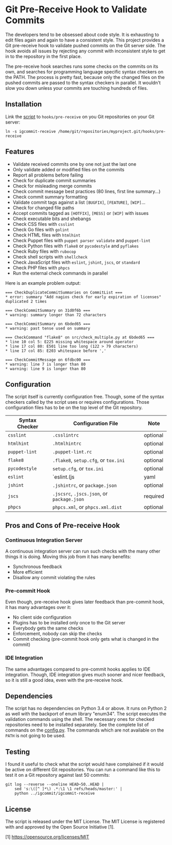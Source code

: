 Git Pre-Receive Hook to Validate Commits
========================================

The developers tend to be obsessed about code style.  It is exhausting to edit
files again and again to have a consistent style.  This project provides
a Git pre-receive hook to validate pushed commits on the Git server side.
The hook avoids all issues by rejecting any commit with inconsistent style
to get in to the repository in the first place.

The pre-receive hook searches runs some checks on the commits on its own,
and searches for programming language specific syntax checkers on the PATH.
The process is pretty fast, because  only the changed files on the pushed
commits are passed to the syntax checkers in parallel.  It wouldn't slow you
down unless your commits are touching hundreds of files.

Installation
------------

Link the [script](igcommit-receive) to `hooks/pre-receive` on you Git
repositories on your Git server:

```shell
ln -s igcommit-receive /home/git/repositories/myproject.git/hooks/pre-receive
```

Features
--------

* Validate received commits one by one not just the last one
* Only validate added or modified files on the commits
* Report all problems before failing
* Check for duplicate commit summaries
* Check for misleading merge commits
* Check commit message best practices (80 lines, first line summary...)
* Check commit summary formatting
* Validate commit tags against a list `[BUGFIX]`, `[FEATURE]`, `[WIP]`...
* Check for changed file paths
* Accept commits tagged as `[HOTFIX]`, `[MESS]` or `[WIP]` with issues
* Check executable bits and shebangs
* Check CSS files with `csslint`
* Check Go files with `golint`
* Check HTML files with `htmlhint`
* Check Puppet files with `puppet parser validate` and `puppet-lint`
* Check Python files with `flake8` or `pycodestyle` and `pyflakes`
* Check Ruby files with `rubocop`
* Check shell scripts with `shellcheck`
* Check JavaScript files with `eslint`, `jshint`, `jscs`, or `standard`
* Check PHP files with `phpcs`
* Run the external check commands in parallel

Here is an example problem output:

```
=== CheckDuplicateCommitSummaries on CommitList ===
* error: summary "Add nagios check for early expiration of licenses" duplicated 2 times

=== CheckCommitSummary on 31d0f6b ===
* warning: summary longer than 72 characters

=== CheckCommitSummary on 6bded65 ===
* warning: past tense used on summary

=== CheckCommand "flake8" on src/check_multiple.py at 6bded65 ===
* line 10 col 5: E225 missing whitespace around operator
* line 17 col 80: E501 line too long (122 > 79 characters)
* line 17 col 85: E203 whitespace before ','

=== CheckCommitMessage on 6fdbc00 ===
* warning: line 7 is longer than 80
* warning: line 9 is longer than 80
```

Configuration
-------------

The script itself is currently configuration free.  Though, some of the syntax
checkers called by the script uses or requires configurations.  Those
configuration files has to be on the top level of the Git repository.

| Syntax Checker | Configuration File                               | Note
|----------------|--------------------------------------------------|-----
| `csslint`      | `.csslintrc`                                     | optional
| `htmlhint`     | `.htmlhintrc`                                    | optional
| `puppet-lint`  | `.puppet-lint.rc`                                | optional
| `flake8`       | `.flake8`, `setup.cfg`, or `tox.ini`             | optional
| `pycodestyle`  | `setup.cfg`, or `tox.ini`                        | optional
| `eslint`       | `eslint.(js|yaml|yml|json)`, or `package.json`   | required
| `jshint`       | `.jshintrc`, or `package.json`                   | optional
| `jscs`         | `.jscsrc`, `.jscs.json`, or `package.json`       | required
| `phpcs`        | `phpcs.xml`, or `phpcs.xml.dist`                 | optional

Pros and Cons of Pre-receive Hook
--------------------------------

### Continuous Integration Server

A continuous integration server can run such checks with the many other things
it is doing.  Moving this job from it has many benefits:

* Synchronous feedback
* More efficient
* Disallow any commit violating the rules

### Pre-commit Hook

Even though, pre-receive hook gives later feedback than pre-commit hook, it
has many advantages over it:

* No client side configuration
* Plugins has to be installed only once to the Git server
* Everybody gets the same checks
* Enforcement, nobody can skip the checks
* Commit checking (pre-commit hook only gets what is changed in the commit)

### IDE Integration

The same advantages compared to pre-commit hooks applies to IDE integration.
Though, IDE integration gives much sooner and nicer feedback, so it is
still a good idea, even with the pre-receive hook.

Dependencies
------------

The script has no dependencies on Python 3.4 or above.  It runs on Python 2
as well with the backport of enum library "enum34".  The script executes
the validation commands using the shell.  The necessary ones for checked
repositories need to be installed separately.  See the complete list of
commands on the [config.py](igcommit/config.py).  The commands which are not
available on the `PATH` is not going to be used.

Testing
-------

I found it useful to check what the script would have complained if it would
be active on different Git repositories.  You can run a command like this
to test it on a Git repository against last 50 commits:

```shell
git log --reverse --oneline HEAD~50..HEAD |
    sed 's:\([^ ]*\) .*:\1 \1 refs/heads/master:' |
    python ../igcommit/igcommit-receive
```

License
-------

The script is released under the MIT License.  The MIT License is registered
with and approved by the Open Source Initiative [1].

[1] https://opensource.org/licenses/MIT
